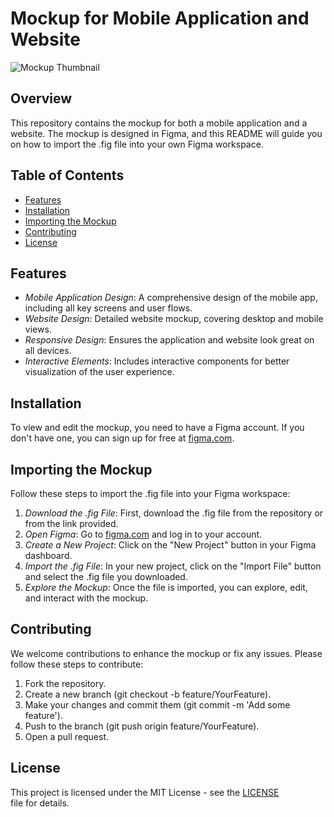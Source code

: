 # Mockup for Mobile Application and Website

![Mockup Thumbnail](https://firebasestorage.googleapis.com/v0/b/smartlinx-f5fb1.appspot.com/o/ThumbnailMockup.png?alt=media&token=b0204d4e-d317-4efa-9f65-689c97d6cfee)

## Overview

This repository contains the mockup for both a mobile application and a website. The mockup is designed in Figma, and this README will guide you on how to import the .fig file into your own Figma workspace.

## Table of Contents

- [Features](#features)
- [Installation](#installation)
- [Importing the Mockup](#importing-the-mockup)
- [Contributing](#contributing)
- [License](#license)

## Features

- *Mobile Application Design*: A comprehensive design of the mobile app, including all key screens and user flows.
- *Website Design*: Detailed website mockup, covering desktop and mobile views.
- *Responsive Design*: Ensures the application and website look great on all devices.
- *Interactive Elements*: Includes interactive components for better visualization of the user experience.

## Installation

To view and edit the mockup, you need to have a Figma account. If you don't have one, you can sign up for free at [figma.com](https://www.figma.com).

## Importing the Mockup

Follow these steps to import the .fig file into your Figma workspace:

1. *Download the .fig File*: First, download the .fig file from the repository or from the link provided.
2. *Open Figma*: Go to [figma.com](https://www.figma.com) and log in to your account.
3. *Create a New Project*: Click on the "New Project" button in your Figma dashboard.
4. *Import the .fig File*: In your new project, click on the "Import File" button and select the .fig file you downloaded.
5. *Explore the Mockup*: Once the file is imported, you can explore, edit, and interact with the mockup.

## Contributing

We welcome contributions to enhance the mockup or fix any issues. Please follow these steps to contribute:

1. Fork the repository.
2. Create a new branch (git checkout -b feature/YourFeature).
3. Make your changes and commit them (git commit -m 'Add some feature').
4. Push to the branch (git push origin feature/YourFeature).
5. Open a pull request.

## License

This project is licensed under the MIT License - see the [LICENSE](LICENSE) file for details.
